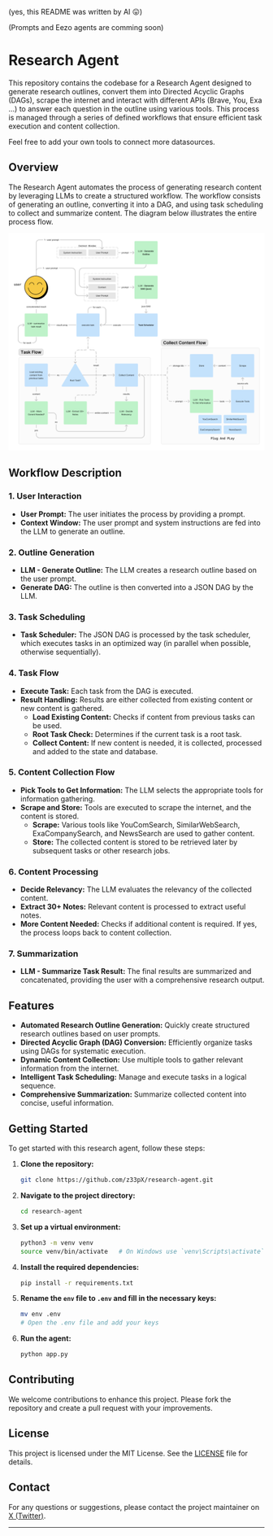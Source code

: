 (yes, this README was written by AI 😛)

(Prompts and Eezo agents are comming soon)

# Research Agent

This repository contains the codebase for a Research Agent designed to generate research outlines, convert them into Directed Acyclic Graphs (DAGs), scrape the internet and interact with different APIs (Brave, You, Exa ...) to answer each question in the outline using various tools. This process is managed through a series of defined workflows that ensure efficient task execution and content collection.

Feel free to add your own tools to connect more datasources.

## Overview

The Research Agent automates the process of generating research content by leveraging LLMs to create a structured workflow. The workflow consists of generating an outline, converting it into a DAG, and using task scheduling to collect and summarize content. The diagram below illustrates the entire process flow.

![Research Agent Workflow](images/research-agent-v2.png)

## Workflow Description

### 1. User Interaction

- **User Prompt:** The user initiates the process by providing a prompt.
- **Context Window:** The user prompt and system instructions are fed into the LLM to generate an outline.

### 2. Outline Generation

- **LLM - Generate Outline:** The LLM creates a research outline based on the user prompt.
- **Generate DAG:** The outline is then converted into a JSON DAG by the LLM.

### 3. Task Scheduling

- **Task Scheduler:** The JSON DAG is processed by the task scheduler, which executes tasks in an optimized way (in parallel when possible, otherwise sequentially).

### 4. Task Flow

- **Execute Task:** Each task from the DAG is executed.
- **Result Handling:** Results are either collected from existing content or new content is gathered.
  - **Load Existing Content:** Checks if content from previous tasks can be used.
  - **Root Task Check:** Determines if the current task is a root task.
  - **Collect Content:** If new content is needed, it is collected, processed and added to the state and database.

### 5. Content Collection Flow

- **Pick Tools to Get Information:** The LLM selects the appropriate tools for information gathering.
- **Scrape and Store:** Tools are executed to scrape the internet, and the content is stored.
  - **Scrape:** Various tools like YouComSearch, SimilarWebSearch, ExaCompanySearch, and NewsSearch are used to gather content.
  - **Store:** The collected content is stored to be retrieved later by subsequent tasks or other research jobs.

### 6. Content Processing

- **Decide Relevancy:** The LLM evaluates the relevancy of the collected content.
- **Extract 30+ Notes:** Relevant content is processed to extract useful notes.
- **More Content Needed:** Checks if additional content is required. If yes, the process loops back to content collection.

### 7. Summarization

- **LLM - Summarize Task Result:** The final results are summarized and concatenated, providing the user with a comprehensive research output.

## Features

- **Automated Research Outline Generation:** Quickly create structured research outlines based on user prompts.
- **Directed Acyclic Graph (DAG) Conversion:** Efficiently organize tasks using DAGs for systematic execution.
- **Dynamic Content Collection:** Use multiple tools to gather relevant information from the internet.
- **Intelligent Task Scheduling:** Manage and execute tasks in a logical sequence.
- **Comprehensive Summarization:** Summarize collected content into concise, useful information.

## Getting Started

To get started with this research agent, follow these steps:

1. **Clone the repository:**

   ```bash
   git clone https://github.com/z33pX/research-agent.git
   ```

2. **Navigate to the project directory:**

   ```bash
   cd research-agent
   ```

3. **Set up a virtual environment:**

   ```bash
   python3 -m venv venv
   source venv/bin/activate   # On Windows use `venv\Scripts\activate`
   ```

4. **Install the required dependencies:**

   ```bash
   pip install -r requirements.txt
   ```

5. **Rename the `env` file to `.env` and fill in the necessary keys:**

   ```bash
   mv env .env
   # Open the .env file and add your keys
   ```

6. **Run the agent:**
   ```bash
   python app.py
   ```

## Contributing

We welcome contributions to enhance this project. Please fork the repository and create a pull request with your improvements.

## License

This project is licensed under the MIT License. See the [LICENSE](https://opensource.org/license/mit) file for details.

## Contact

For any questions or suggestions, please contact the project maintainer on [X (Twitter)](https://x.com/dan_schoenbohm).

---
